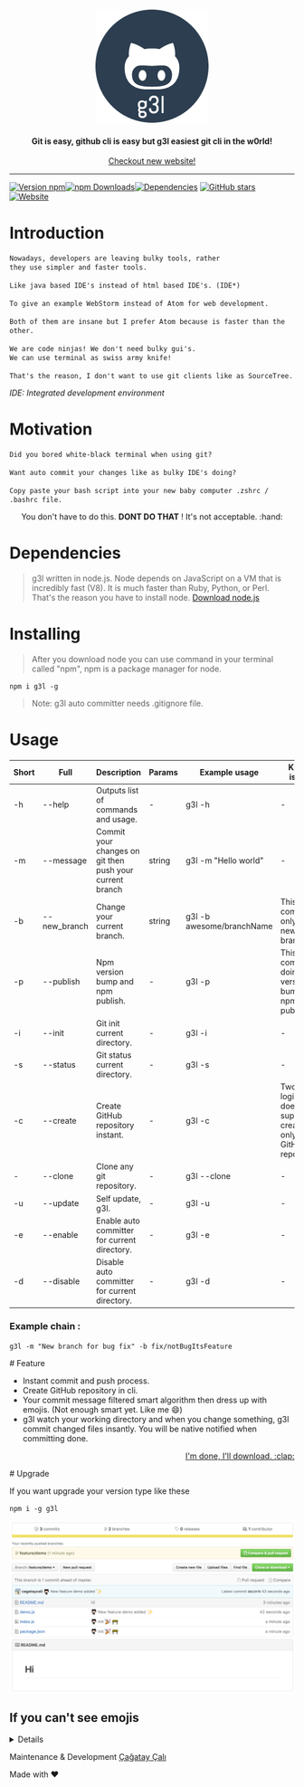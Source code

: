 <h3 align="center">
  <img src="images/g3l_midnight.png" alt="g3l logo" />
</h3>
<h4 align="center">
  Git is easy, github cli is easy but <b>g3l</b> easiest git cli in the w0rld!
</h4>
<p align="center">
    <a href="https://g3l.download">Checkout new website!</a>
</p>

------------------
[![Version npm](https://img.shields.io/npm/v/g3l.svg?style=flat-square)](https://www.npmjs.com/package/g3l)[![npm Downloads](https://img.shields.io/npm/dm/g3l.svg?style=flat-square)](https://www.npmjs.com/package/g3l)[![Dependencies](https://img.shields.io/david/svtek/g3l.svg?style=flat-square)](https://david-dm.org/svtek/g3l.svg)
[![GitHub stars](https://img.shields.io/github/stars/svtek/g3l.svg?style=social&label=Star&maxAge=2592000)]()
[![Website](https://img.shields.io/website-up-down-green-red/https/g3l.download.svg?maxAge=2592000?style=flat-square)]()
<!-- [![NPM](https://nodei.co/npm/g3l.png?downloads=true&downloadRank=true&stars=true)](https://nodei.co/npm/g3l/) -->


# Introduction

    Nowadays, developers are leaving bulky tools, rather
    they use simpler and faster tools.

    Like java based IDE's instead of html based IDE's. (IDE*)

    To give an example WebStorm instead of Atom for web development.

    Both of them are insane but I prefer Atom because is faster than the other.

    We are code ninjas! We don't need bulky gui's.
    We can use terminal as swiss army knife!

    That's the reason, I don't want to use git clients like as SourceTree.


<i>IDE: Integrated development environment</i>

# Motivation

    Did you bored white-black terminal when using git?

    Want auto commit your changes like as bulky IDE's doing?

    Copy paste your bash script into your new baby computer .zshrc / .bashrc file.

<p align="center">
You don't have to do this. <b>DONT DO THAT</b> !
It's not acceptable. :hand:
</p>


# Dependencies

> g3l written in node.js. Node depends on  JavaScript on a VM that is incredibly fast (V8). It is much faster than Ruby, Python, or Perl.
That's the reason you have to install node.
[Download node.js](https://nodejs.org/en/download/)

# Installing

> After you download node you can use command in your terminal called "npm", npm is a package manager for node.

```
npm i g3l -g
```

> Note: g3l auto committer needs .gitignore file.

# Usage
| Short | Full | Description | Params | Example usage | Known issues |
|-------|--------------|----------------------------------------------------------|--------|---------------------------|-----------------------------------------------------------------------|
| -h | --help | Outputs list of commands and usage. | - | g3l -h | - |
| -m | --message | Commit your changes on git then push your current branch | string | g3l -m "Hello world" | - |
| -b | --new_branch | Change your current branch. | string | g3l -b awesome/branchName | This command only create new branch. |
| -p | --publish | Npm version bump and npm publish. | - | g3l -p | This command doing version bump with npm publish. |
| -i | --init | Git init current directory. | - | g3l -i | - |
| -s | --status | Git status current directory. | - | g3l -s | - |
| -c | --create | Create GitHub repository instant. | - | g3l -c | Two factor logins doesn't supporting, creates only GitHub repository. |
| - | --clone | Clone any git repository. | - | g3l --clone | - |
| -u | --update | Self update, g3l. | - | g3l -u | - |
| -e | --enable | Enable auto committer for current directory. | - | g3l -e | - |
| -d | --disable | Disable auto committer for current directory. | - | g3l -d | - |

### Example chain :
```
g3l -m "New branch for bug fix" -b fix/notBugItsFeature
```

# Feature          
+ Instant commit and push process.
+ Create GitHub repository in cli.
+ Your commit message filtered smart algorithm then dress up with emojis. (Not enough smart yet. Like me :smile:)
+ g3l watch your working directory and when you change something, g3l commit changed files insantly. You will be native notified when committing done.

<p align="right"><a href="#top">I'm done, I'll download. :clap:</a></p>

# Upgrade

If you want upgrade your version type like these

```
npm i -g g3l
```


![Demo](images/demo.png)

## If you can't see emojis
<details>
### Manual install on any Linux
  Install for the current user without root:
  ```sh
  # 1. Download the latest version
  wget https://github.com/eosrei/emojione-color-font/releases/download/v1.3/EmojiOneColor-SVGinOT-Linux-1.3.tar.gz
  # 2. Uncompress the file
  tar zxf EmojiOneColor-SVGinOT-Linux-1.3.tar.gz
  # 3. Run the installer
  cd EmojiOneColor-SVGinOT-Linux-1.3
  ./install.sh
  ```

### Install on Ubuntu Linux
  Launchpad PPA: https://launchpad.net/~eosrei/+archive/ubuntu/fonts

  ```sh
  sudo apt-add-repository ppa:eosrei/fonts
  sudo apt-get update
  sudo apt-get install fonts-emojione-svginot
  ```

  Useful: [Emojione Picker for Ubuntu][13]
  [13]: https://github.com/gentakojima/emojione-picker-ubuntu

### Install on Arch Linux
  AUR package: https://aur.archlinux.org/packages/emojione-color-font/

  ```sh
  yaourt -S emojione-color-font
  ```

### Install on Gentoo Linux
  Gentoo repository: https://github.com/jorgicio/jorgicio-gentoo

  ```sh
  # Install layman using Portage with USE="git" enabled, the default.
  emerge layman
  # Add the repo.
  layman -s jorgicio
  # Install the package.
  emerge emojione-color-font
  ```

## Install on OS X
  There are three install options for OS X. Both SVGinOT versions are available
  from releases: https://github.com/eosrei/emojione-color-font/releases

  1. `EmojiOneColor-SVGinOT-1.3.zip` - The regular version of the font
     installs like any other font and can be specifically selected, but OS X will
     default to the `Apple Color Emoji` font for emojis.
  2. ` EmojiOneColor-SVGinOT-OSX-1.3.zip` - A hack to replace the `Apple
     Color Emoji` font by [using the same internal name][14]. Install and accept
     the warning in Font Book.
  3. `emojione-apple.ttf` - A SBIX bitmap Apple-format EmojiOne color font is
     [available in the emojione project][15].

  [14]:http://www.macissues.com/2014/11/21/how-to-change-the-default-system-font-in-mac-os-x/
  [15]:https://github.com/Ranks/emojione/tree/master/assets/fonts

  *Reiterating: Only FireFox supports the SVGinOT color emoji for now. Safari and
  Chrome will use the fallback black and white emoji.*

## Install on Windows

  There are two install options for Windows. Both SVGinOT versions are available
  from releases: https://github.com/eosrei/emojione-color-font/releases

  ### Standard install

  The regular version of the font installs like any other font and can be
  specifically selected, but Windows will default to the `Segoe UI Emoji`
  font for emoji characters. Download:
  https://github.com/eosrei/emojione-color-font/releases/download/v1.3/EmojiOneColor-SVGinOT-1.3.zip

### Replace the default Windows emoji fonts

  Windows 7, 8, 10 use emoji from both Segoe UI Symbol and Segoe UI Emoji. We
  need to replace both fonts, but keep the existing symbol characters from
  Segoe UI Symbol.

  This package contains an install script that will generate both fonts (or
  in Windows 7, just Segoe UI Symbol) and install them for you. Running the
  install script requires both [Python][16] and pip in the PATH.

  1. Download the most recent Python 3 for Windows: https://www.python.org/downloads/windows/
  2. Start the installer, select "Add Python 3.5 to PATH" and finish the install process.
  3. Download EmojiOne Color Windows package from releases:
  https://github.com/eosrei/emojione-color-font/releases/download/v1.3/EmojiOneColor-SVGinOT-1.3-Win.zip
  4. Uncompress the file.
  5. Open the new EmojiOneColor directory.
  7. Run install.cmd. *Note: This will take some time.*
  8. Install both new fonts when requested.
  9. Done!

  [16]:https://www.python.org/downloads/windows/

  *Reiterating: Only FireFox supports the SVGinOT color emoji for now. IE and
  Chrome will use the fallback black and white emoji.*

  <i>Added by [Barış Esen](http://github.com/barisesen) :+1: </i>

</details>

Maintenance & Development [Çağatay Çalı](http://github.com/cagataycali)

Made with :heart:
